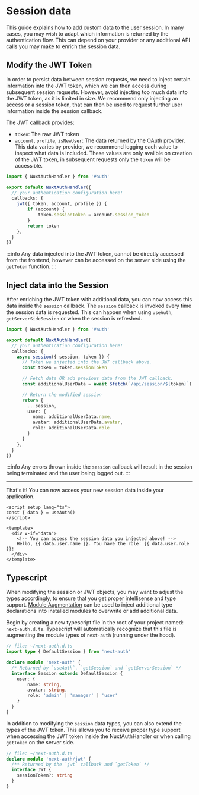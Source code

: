# Session data

This guide explains how to add custom data to the user session. In many cases, you may wish to adapt which information is returned by the authentication flow. This can depend on your provider or any additional API calls you may make to enrich the session data.

## Modify the JWT Token

In order to persist data between session requests, we need to inject certain information into the JWT token, which we can then access during subsequent session requests. However, avoid injecting too much data into the JWT token, as it is limited in size. We recommend only injecting an access or a session token, that can then be used to request further user information inside the session callback.

The JWT callback provides:
- `token`: The raw JWT token
- `account`, `profile`, `isNewUser`: The data returned by the OAuth provider. This data varies by provider, we recommend logging each value to inspect what data is included. These values are only avalible on creation of the JWT token, in subsequent requests only the `token` will be accessible. 


```ts
import { NuxtAuthHandler } from '#auth'

export default NuxtAuthHandler({
  // your authentication configuration here!
  callbacks: {
    jwt({ token, account, profile }) {
        if (account) {
            token.sessionToken = account.session_token
        }
        return token
    },
  }
})
```

:::info
Any data injected into the JWT token, cannot be directly accessed from the frontend, however can be accessed on the server side using the `getToken` function.
:::

## Inject data into the Session

After enriching the JWT token with additional data, you can now access this data inside the `session` callback. The `session` callback is invoked every time the session data is requested. This can happen when using `useAuth`, `getServerSideSession` or when the session is refreshed. 

```ts
import { NuxtAuthHandler } from '#auth'

export default NuxtAuthHandler({
  // your authentication configuration here!
  callbacks: {
    async session({ session, token }) {
      // Token we injected into the JWT callback above.
      const token = token.sessionToken

      // Fetch data OR add previous data from the JWT callback.
      const additionalUserData = await $fetch(`/api/session/${token}`)

      // Return the modified session
      return {
        ...session,
        user: {
          name: additionalUserData.name,
          avatar: additionalUserData.avatar,
          role: additionalUserData.role
        }
      }
    },
  }
})
```

:::info
Any errors thrown inside the `session` callback will result in the session being terminated and the user being logged out.
:::

---

That's it! You can now access your new session data inside your application.

```vue
<script setup lang="ts">
const { data } = useAuth()
</script>

<template>
  <div v-if="data">
    <!-- You can access the session data you injected above! -->
    Hello, {{ data.user.name }}. You have the role: {{ data.user.role }}!
  </div>
</template>
```

## Typescript

When modifying the session or JWT objects, you may want to adjust the types accordingly, to ensure that you get proper intellisense and type support. [Module Augmentation](https://www.typescriptlang.org/docs/handbook/declaration-merging.html#module-augmentation) can be used to inject additional type declarations into installed modules to overwrite or add additional data. 

Begin by creating a new typescript file in the root of your project named: `next-auth.d.ts`. Typescript will automatically recognize that this file is augmenting the module types of `next-auth` (running under the hood).

```ts
// file: ~/next-auth.d.ts
import type { DefaultSession } from 'next-auth'

declare module 'next-auth' {
  /* Returned by `useAuth`, `getSession` and `getServerSession` */
  interface Session extends DefaultSession {
    user: {
        name: string,
        avatar: string,
        role: 'admin' | 'manager' | 'user'
    }
  }
}
```

In addition to modifying the `session` data types, you can also extend the types of the JWT token. This allows you to receive proper type support when accessing the JWT token inside the NuxtAuthHandler or when calling `getToken` on the server side.

```ts
// file: ~/next-auth.d.ts
declare module 'next-auth/jwt' {
  /** Returned by the `jwt` callback and `getToken` */
  interface JWT {
    sessionToken?: string
  }
}
```
